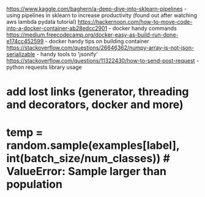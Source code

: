 https://www.kaggle.com/baghern/a-deep-dive-into-sklearn-pipelines - using pipelines in sklearn to increase productivity (found out after watching aws lambda pydata tutorial)
https://hackernoon.com/how-to-move-code-into-a-docker-container-ab28edcc2901 - docker handy commands
https://medium.freecodecamp.org/docker-easy-as-build-run-done-e174cc452599 - docker handy tips on building container
https://stackoverflow.com/questions/26646362/numpy-array-is-not-json-serializable - handy tools to 'jsonify'
https://stackoverflow.com/questions/11322430/how-to-send-post-request - python requests library usage 

# add lost links (generator, threading and decorators, docker and more)
# temp = random.sample(examples[label], int(batch_size/num_classes)) # ValueError: Sample larger than population
